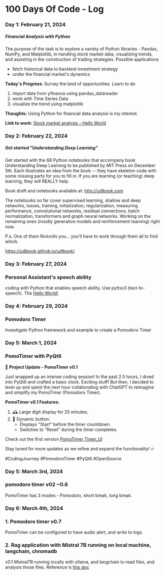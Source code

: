 # 100 Days Of Code - Log

### Day 1: February 21, 2024 
##### Financial Analysis with Python 

The purpose of the task is to explore a variety of Python libraries - Pandas, NumPy, and Matplotlib, in handling stock market data, visualizing trends, and assisting in the construction of trading strategies. Possible applications
* fetch historical data to backtest investment strategy
* under the financial market's dynamics

**Today's Progress**: Survey the land of opportunities. Learn to do
1. import data from yfinance using pandas_datareader
2. work with Time Series Data
3. visualize the trend using matplotlib

**Thoughts:** 
Using Python for financial data analysis is my interest.

**Link to work:** [Stock market analysis - Hello World](https://github.com/ylgatatooine/100-days-of-code/tree/master/src/StockMarketAnalysis)

### Day 2: February 22, 2024

##### Get started "Understanding Deep Learning"

Get started with the 68 Python notebooks that accompany book Understanding Deep Learning to be published by MIT Press on December 5th. Each illustrates an idea from the book -- they have skeleton code with some missing parts for you to fill in. If you are learning (or teaching) deep learning, they will REALLY help.

Book draft and notebooks available at: http://udlbook.com

The notebooks so far cover supervised learning, shallow and deep networks, losses, training, initialization, regularization, measuring performance, convolutional networks, residual connections, batch normalization, transformers and graph neural networks. Working on the remaining ones (mostly generative models and reinforcement learning) right now.

P.s. One of them Rickrolls you... you'll have to work through them all to find which.

https://udlbook.github.io/udlbook/

### Day 3: February 27, 2024

### Personal Assistant's speech ability

coding with Python that enables speech ability. Use pyttsx3 (text-to-speech). The [Hello World!](https://github.com/ylgatatooine/100-days-of-code/blob/master/src/StockMarketAnalysis/Speaker.py)


### Day 4: February 29, 2024

### Pomodoro Timer
Investigate Python framework and example to create a Pomodoro Timer

### Day 5: March 1, 2024

### PomoTimer with PyQt6

🚀 **Project Update - PomoTimer v0.1**

Just wrapped up an intense coding session! In the past 2.5 hours, I dived into PyQt6 and crafted a basic clock. Exciting stuff! But then, I decided to level up and spent the next hour collaborating with ChatGPT to reimagine and simplify my PomoTimer (Pomodoro Timer).

**PomoTimer v0.1 Features:**
1. 🕰️ Large digit display for 25 minutes.
2. 🔄 Dynamic button:
   - Displays "Start" before the timer countdown.
   - Switches to "Reset" during the timer completes.

Check out the first version [PomoTimer Timer_UI](https://github.com/ylgatatooine/100-days-of-code/blob/master/src/PomoTimer/timer_ui.py)

Stay tuned for more updates as we refine and expand the functionality! 🔥

#CodingJourney #PomodoroTimer #PyQt6 #OpenSource

### Day 5: March 3rd, 2024

### pomodoro timer v02 ~0.6
PomoTimer has 3 modes - Pomodoro, short break, long break. 

### Day 6: March 4th, 2024

### 1. Pomodoro timer v0.7
PomoTimer can be configured to have audio alert, and write to logs. 

### 2. Rag application with Mistral 7B running on local machine, langchain, chromadb
v0.1 Mistral7B running locally with ollama, and langchain to read files, and analysis those files. 
Reference is [this doc](https://medium.com/@rubentak/talk-to-your-files-in-a-local-rag-application-using-mistral-7b-langchain-and-chroma-db-no-2b4ba77358e0)


